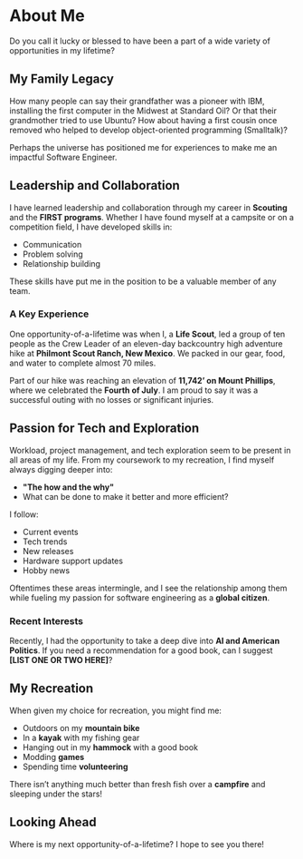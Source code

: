 # About Me

Do you call it lucky or blessed to have been a part of a wide variety of opportunities in my lifetime?

## My Family Legacy

How many people can say their grandfather was a pioneer with IBM, installing the first computer in the Midwest at Standard Oil? Or that their grandmother tried to use Ubuntu? How about having a first cousin once removed who helped to develop object-oriented programming (Smalltalk)?

Perhaps the universe has positioned me for experiences to make me an impactful Software Engineer.

## Leadership and Collaboration

I have learned leadership and collaboration through my career in **Scouting** and the **FIRST programs**. Whether I have found myself at a campsite or on a competition field, I have developed skills in:

- Communication
- Problem solving
- Relationship building

These skills have put me in the position to be a valuable member of any team.

### A Key Experience

One opportunity-of-a-lifetime was when I, a **Life Scout**, led a group of ten people as the Crew Leader of an eleven-day backcountry high adventure hike at **Philmont Scout Ranch, New Mexico**. We packed in our gear, food, and water to complete almost 70 miles.

Part of our hike was reaching an elevation of **11,742’ on Mount Phillips**, where we celebrated the **Fourth of July**. I am proud to say it was a successful outing with no losses or significant injuries.

## Passion for Tech and Exploration

Workload, project management, and tech exploration seem to be present in all areas of my life. From my coursework to my recreation, I find myself always digging deeper into:

- **"The how and the why"**
- What can be done to make it better and more efficient?

I follow:

- Current events
- Tech trends
- New releases
- Hardware support updates
- Hobby news

Oftentimes these areas intermingle, and I see the relationship among them while fueling my passion for software engineering as a **global citizen**.

### Recent Interests

Recently, I had the opportunity to take a deep dive into **AI and American Politics**. If you need a recommendation for a good book, can I suggest **[LIST ONE OR TWO HERE]**?

## My Recreation

When given my choice for recreation, you might find me:

- Outdoors on my **mountain bike**
- In a **kayak** with my fishing gear
- Hanging out in my **hammock** with a good book
- Modding **games**
- Spending time **volunteering**

There isn’t anything much better than fresh fish over a **campfire** and sleeping under the stars!

## Looking Ahead

Where is my next opportunity-of-a-lifetime? I hope to see you there!